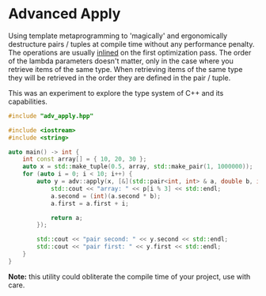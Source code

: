 # Advanced Apply
Using template metaprogramming to 'magically' and ergonomically destructure pairs / tuples at compile time without any performance penalty. The operations are usually [inlined](https://godbolt.org/z/dfYz5E9aq) on the first optimization pass. The order of the lambda parameters doesn't matter, only in the case where you retrieve items of the same type. When retrieving items of the same type they will be retrieved in the order they are defined in the pair / tuple. 

This was an experiment to explore the type system of C++ and its capabilities.

``` c++
#include "adv_apply.hpp"

#include <iostream>
#include <string>

auto main() -> int {
    int const array[] = { 10, 20, 30 };
    auto x = std::make_tuple(0.5, array, std::make_pair(1, 1000000));
    for (auto i = 0; i < 10; i++) {
        auto y = adv::apply(x, [&](std::pair<int, int> & a, double b, int const p[]) {
            std::cout << "array: " << p[i % 3] << std::endl;
            a.second = (int)(a.second * b);
            a.first = a.first + i;

            return a;
        });

        std::cout << "pair second: " << y.second << std::endl;
        std::cout << "pair first: " << y.first << std::endl;
    }
}
```
**Note:** this utility could obliterate the compile time of your project, use with care.
